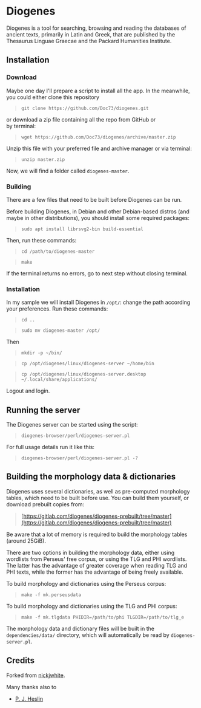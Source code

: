 # Diogenes

Diogenes is a tool for searching, browsing and reading the databases
of ancient texts, primarily in Latin and Greek, that are published by
the Thesaurus Linguae Graecae and the Packard Humanities Institute.


## Installation
### Download

Maybe one day I'll prepare a script to install all the app. In the 
meanwhile, you could either clone this repository

> `git clone https://github.com/Doc73/diogenes.git`

or download a zip file containing all the repo from GitHub or  
by terminal:

> `wget https://github.com/Doc73/diogenes/archive/master.zip`

Unzip this file with your preferred file and archive manager 
or via terminal:

> `unzip master.zip`

Now, we will find a folder called `diogenes-master`.


### Building

There are a few files that need to be built before Diogenes can be
run. 

Before building Diogenes, in Debian and other Debian-based 
distros (and maybe in other distributions), you should install 
some required packages:

> `sudo apt install librsvg2-bin build-essential`

Then, run these commands:

> `cd /path/to/diogenes-master`

> `make`

If the terminal returns no errors, go to next step without closing
terminal.


### Installation

In my sample we will install Diogenes in `/opt/`: change the path 
according your preferences. Run these commands:

> `cd ..`

> `sudo mv diogenes-master /opt/`

Then 

> `mkdir -p ~/bin/`

> `cp /opt/diogenes/linux/diogenes-server ~/home/bin`

> `cp /opt/diogenes/linux/diogenes-server.desktop ~/.local/share/applications/`

Logout and login.


## Running the server

The Diogenes server can be started using the script:

> `diogenes-browser/perl/diogenes-server.pl`

For full usage details run it like this:

> `diogenes-browser/perl/diogenes-server.pl -?`



## Building the morphology data & dictionaries

Diogenes uses several dictionaries, as well as pre-computed
morphology tables, which need to be built before use. You can build
them yourself, or download prebuilt copies from:

> [https://gitlab.com/diogenes/diogenes-prebuilt/tree/master](https://gitlab.com/diogenes/diogenes-prebuilt/tree/master)

Be aware that a lot of memory is required to build the morphology
tables (around 25GiB).

There are two options in building the morphology data, either using
wordlists from Perseus' free corpus, or using the TLG and PHI
wordlists. The latter has the advantage of greater coverage when
reading TLG and PHI texts, while the former has the advantage of
being freely available.

To build morphology and dictionaries using the Perseus corpus:

>  `make -f mk.perseusdata`

To build morphology and dictionaries using the TLG and PHI corpus:

>  `make -f mk.tlgdata PHIDIR=/path/to/phi TLGDIR=/path/to/tlg_e`

The morphology data and dictionary files will be built in the
`dependencies/data/` directory, which will automatically be read
by `diogenes-server.pl`.


## Credits

Forked from [nickjwhite](https://github.com/nickjwhite/diogenes).

Many thanks also to

- [P. J. Heslin](http://community.dur.ac.uk/p.j.heslin/Software/Diogenes/)

